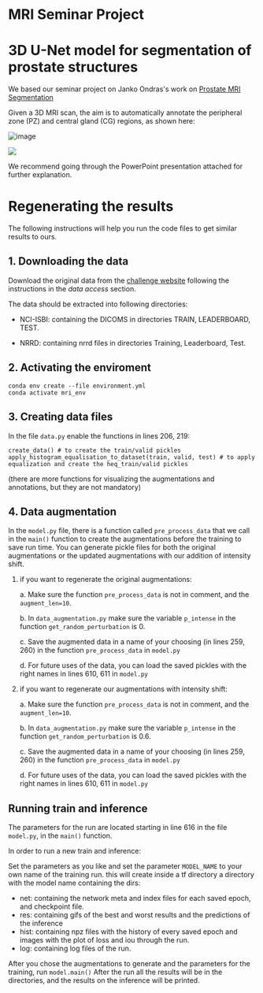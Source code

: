 #                                                                  MRI Seminar Project
#                                            3D U-Net model for segmentation of prostate structures

We based our seminar project on Janko Ondras's work on [Prostate MRI Segmentation](https://github.com/jancio/3D-U-Net-Prostate-Segmentation)

Given a 3D MRI scan, the aim is to automatically annotate the peripheral zone (PZ) and central gland (CG) regions, as shown here:


![image](https://github.com/MorTzadok/MRI_seminar/assets/104845635/34e3f042-acb7-430f-9be3-2323d55498e1)


![](./figs/segmentation_task.png)

We recommend going through the PowerPoint presentation attached for further explanation.


# Regenerating the results 
The following instructions will help you run the code files to get similar results to ours.
## 1. Downloading the data

Download the original data from the [challenge website](https://wiki.cancerimagingarchive.net/pages/viewpage.action?pageId=21267207) following the instructions in the *data access* section.

 The data should be extracted into following directories:

- NCI-ISBI: containing the DICOMS in directories TRAIN, LEADERBOARD, TEST.

- NRRD: containing nrrd files in directories Training, Leaderboard, Test.

## 2. Activating the enviroment
```
conda env create --file environment.yml
conda activate mri_env
```

## 3. Creating data files
In the file ```data.py``` enable the functions in lines 206, 219:
```
create_data() # to create the train/valid pickles
apply_histogram_equalisation_to_dataset(train, valid, test) # to apply equalization and create the heq_train/valid pickles
```
(there are more functions for visualizing the augmentations and annotations, but they are not mandatory)

## 4. Data augmentation

In the ```model.py``` file, there is a function called ```pre_process_data``` that we call in the ```main()``` function to create the augmentations before the training to save run time.
You can generate pickle files for both the original augmentations or the updated augmentations with our addition of intensity shift.

1. if you want to regenerate the  original augmentations:
   
   a. Make sure the function ```pre_process_data``` is not in comment, and the ```augment_len=10```.

   b. In ```data_augmentation.py``` make sure the variable ```p_intense``` in the function ```get_random_perturbation``` is 0.

   c. Save the augmented data in a name of your choosing (in lines 259, 260) in the function ```pre_process_data``` in ```model.py```

   d. For future uses of the data, you can load the saved pickles with the right names in lines 610, 611 in ```model.py```

   
3. if you want to regenerate our augmentations with intensity shift:

   a. Make sure the function ```pre_process_data``` is not in comment, and the ```augment_len=10```.

   b. In ```data_augmentation.py``` make sure the variable ```p_intense``` in the function ```get_random_perturbation``` is 0.6.

   c. Save the augmented data in a name of your choosing (in lines 259, 260) in the function ```pre_process_data``` in ```model.py```

   d. For future uses of the data, you can load the saved pickles with the right names in lines 610, 611 in ```model.py```

## Running train and inference

The parameters for the run are located starting in line 616 in the file ```model.py```, in the ```main()``` function.

In order to run a new train and inference:

Set the parameters as you like and set the parameter ```MODEL_NAME``` to your own name of the training run. this will create inside a tf directory a directory with the model name containing the dirs:
   - net: containing the network meta and index files for each saved epoch, and checkpoint file.
   - res: containing gifs of the best and worst results and the predictions of the inference
   - hist: containing npz files with the history of every saved epoch and images with the plot of loss and iou through the run.
   - log: containing log files of the run.

After you chose the augmentations to generate and the parameters for the training, run ```model.main()```
After the run all the results will be in the directories, and the results on the inference will be printed.
